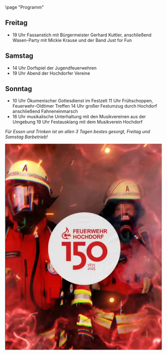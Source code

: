 \page "Programm"

## Freitag

* 19 Uhr Fassanstich mit Bürgermeister Gerhard Kuttler, anschließend Wasen-Party mit Mickie Krause und der Band Just for Fun

## Samstag

* 14 Uhr Dorfspiel der Jugendfeuerwehren
* 19 Uhr Abend der Hochdorfer Vereine

## Sonntag

* 10 Uhr Ökumenischer Gottesdienst im Festzelt 11 Uhr Frühschoppen, Feuerwehr-Oldtimer Treffen 14 Uhr großer Festumzug durch Hochdorf anschließend Fahneneinmarsch
* 16 Uhr musikalische Unterhaltung mit den Musikvereinen aus der Umgebung 19 Uhr Festausklang mit dem Musikverein Hochdorf

_Für Essen und Trinken ist an allen 3 Tagen bestes gesorgt, Freitag und Samstag Barbetrieb!_

![](Documentation/img/short.png)
